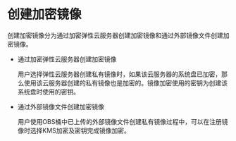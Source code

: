 # 创建加密镜像<a name="ZH-CN_TOPIC_0046588155"></a>

创建加密镜像分为通过加密弹性云服务器创建加密镜像和通过外部镜像文件创建加密镜像。

-   通过加密弹性云服务器创建加密镜像

    用户选择弹性云服务器创建私有镜像时，如果该云服务器的系统盘已加密，那么使用该云服务器创建的私有镜像也是加密的。镜像加密使用的密钥为创建该系统盘时使用的密钥。

-   通过外部镜像文件创建加密镜像

    用户使用OBS桶中已上传的外部镜像文件创建私有镜像过程中，可以在注册镜像时选择KMS加密及密钥完成镜像加密。


